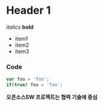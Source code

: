 # Header 1

*italics*
**bold**

- item1
- item2
- item3

### Code
```javascript
var foo = 'foo';
if(true) foo = 'foo';
```

**오픈소스SW 프로젝트는 협력 기술에 중심**
